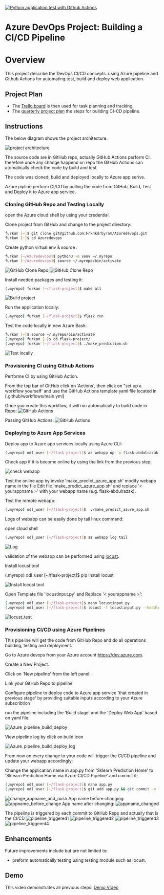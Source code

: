 
[![Python application test with Github Actions](https://github.com/Frknkdrbyram/Azuredevops/actions/workflows/pythonapp1.yml/badge.svg)](https://github.com/Frknkdrbyram/Azuredevops/actions/workflows/pythonapp1.yml)

# Azure DevOps Project: Building a CI/CD Pipeline

# Overview

This project describe the DevOps CI/CD concepts. using Azure pipeline and Github Actions for automating test, build and deploy web application. 

## Project Plan


* The [Trello board](https://trello.com/invite/b/dMheLlKL/ATTIffbfa752cbe23c4496af31b4660e6ec242D8FC0B/weekly-plan) is then used for task planning and tracking.
* The [quarterly project plan](https://github.com/Frknkdrbyram/Azuredevops/blob/cef9de0f865f2cb6acc85bdf362db90137c38079/PLAN%20CI-CD.xlsx) the steps for building CI-CD pipeline.

## Instructions
The below diagram shows the project architecture.  

![project architecture](screenshot/1.jpg "project architecture")

The source code are in GitHub repo, actually GitHub Actions perform CI. therefore once any change happend on repo the GitHub Actions can atomatically check the code by build and test.

The code was cloned, build and deployed locally to Azure app serive.

Azure pipline perform CI/CD by pulling the code from GitHub, Build, Test and Deploy it to Azure app service.

### Cloning GitHub Repo and Testing Locally

open the Azure cloud shell by using your credential.

Clone project from GitHub and change to the project directory:
```bash
furkan [~]$ git clone git@github.com:Frknkdrbyram/Azuredevops.git
furkan [~]$ cd Azuredevops
```

Create python virtual env & source :
```bash
furkan [~/Azuredevops]$ python3 -m venv ~/.myrepo
furkan [~/Azuredevops]$ source ~/.myrepo/bin/activate
```
![ GitHub Clone Repo](screenshot/2.png "Clone repo / GitHub Clone Repo")
![ GitHub Clone Repo](screenshot/3.jpg "Clone repo / GitHub Clone Repo")

Install needed packages and testing it:
```bash
(.myrepo) furkan [~/flask-project]$ make all
```
![Build project](screenshot/4.jpg "Build project")

Run the application locally:
```bash
(.myrepo) furkan [~/flask-project]$ flask run
```

Test the code locally in new Azure Bash:
```bash
furkan [~]$ source ~/.myrepo/bin/activate
(.myrepo) furkan [~]$ cd flask-project/
(.myrepo) furkan [~/flask-project]$ ./make_prediction.sh
```

![Test locally](screenshot/5.jpg "Test locally")

### Provisioning CI using Github Actions
Performe CI by using GitHub Action.

From the top bar of GitHub click on 'Actions', then click on "set up a workflow yourself' and use the GitHub Actions template yaml file located in  [.github/workflows/main.yml]

Once you create this workflow, it will run automatically to build code in Repo:
![GitHub Actions](screenshot/6.jpg "GitHub Actions")



Passing GitHub Actions:
![GitHub Actions](screenshot/7.jpg "GitHub Actions")

### Deploying to Azure App Services
Deploy app to Azure app services locally using Azure CLI:
```bash
(.myrepo) odl_user [~/flask-project]$ az webapp up -n flask-abdulrazak --sku F1 --resource-group Azuredevops
```

Check app if it is become online by using the link from the previous step:

![check webapp](screenshot/8.jpg "check webapp")

Test the online app by invoke 'make_predict_azure_app.sh'  modify webapp name in the file
Edit file 'make_predict_azure_app.sh' and replace '< yourappname >' with your webapp name (e.g. flask-abdulrazak).

Test the remote webapp:
```bash
(.myrepo) odl_user [~/flask-project]$  ./make_predict_azure_app.sh
```

Logs of webapp can be easily done by tail linux command:

open cloud shell 

```bash
(.myrepo) odl_user [~/flask-project]$ az webapp log tail
```

![Log](screenshot/9.jpg "Log")

validation of the webapp can be performed using [locust](https://locust.io).

Install locust tool 

(.myrepo) odl_user [~/flask-project]$ pip install locust

![Install locust tool](screenshot/10.jpg "Install locust tool")

Open Template file 'locustinput.py' and Replace '< yourappname >':
```bash
(.myrepo) odl_user [~/flask-project]$ nano locustinput.py
(.myrepo) odl_user [~/flask-project]$ locust -f locustinput.py --headless -u 10 -r 3 -t 10s
```

![locust_test](screenshot/11.jpg "locust_test")

### Provisioning CI/CD using Azure Pipelines

This pipeline will get the code from GitHub Repo and do all operations building, testing and deployment.

Go to Azure devops from your Azure account  https://dev.azure.com.

Create a New Project.

Click on 'New pipeline' from the left panel.

Link your GitHub Repo to pipeline

Configure pipeline to deploy code to Azure app service 'that created in previous stage' by providing suitable inputs according to your Azure subscribtion

run the pipeline including the 'Build stage' and the 'Deploy Web App' based on yaml file:

![Azure_pipeline_build_deploy](screenshot/12.jpg "Azure_pipeline_build_deploy")

View pipeline log by click on build icon

![Azure_pipeline_build_deploy_log](screenshot/13.jpg "Azure_pipeline_build_deploy_log")

From now on every change to your code will trigger the CI/CD pipeline and update your webapp accordingly:

Change the application name in app.py from 'Sklearn Prediction Home' to 'Sklearn Prediction Home via Azure CI/CD Pipeline' and commit it:
```bash
(.myrepo) odl_user [~/flask-project]$ nano app.py
(.myrepo) odl_user [~/flask-project]$ git add app.py && git commit -m "Change app name" && git push
```
![change_appname_and_push](screenshot/change_appname_and_push.jpeg "change_appname_and_push")
App name before changing:
![appname_before_change](screenshot/appname_before_change.jpeg "appname_before_change")
App name after changing:
![appname_changed](screenshot/appname_changed.jpeg "appname_changed")

The pipeline is triggered by each commit to GitHub Repo and actually that is the CI/CD
![pipeline_triggered1](screenshot/pipeline_triggered1.jpeg "pipeline_triggered1")
![pipeline_triggered2](screenshot/pipeline_triggered2.jpeg "pipeline_triggered2")
![pipeline_triggered3](screenshot/pipeline_triggered3.jpeg "pipeline_triggered3")
![pipeline_triggered4](screenshot/pipeline_triggered4.jpeg "pipeline_triggered4")


## Enhancements
Future improvements include but are not limited to:
* preform automatically testing using testing module such as locust.


## Demo

This video demonstrates all previous steps:
[Demo Video](https://www.youtube.com/watch?v=7WVkz0Brn0E)

